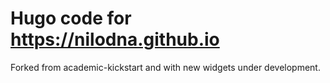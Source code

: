 # Hugo code for https://nilodna.github.io

Forked from academic-kickstart and with new widgets under development.

